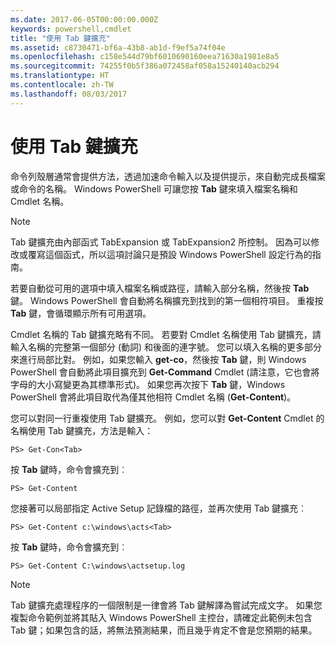 ```yaml
---
ms.date: 2017-06-05T00:00:00.000Z
keywords: powershell,cmdlet
title: "使用 Tab 鍵擴充"
ms.assetid: c8730471-bf6a-43b8-ab1d-f9ef5a74f04e
ms.openlocfilehash: c158e544d79bf6010690160eea71630a1981e8a5
ms.sourcegitcommit: 74255f0b5f386a072458af058a15240140acb294
ms.translationtype: HT
ms.contentlocale: zh-TW
ms.lasthandoff: 08/03/2017
---
```

# <a name="using-tab-expansion"></a>使用 Tab 鍵擴充
命令列殼層通常會提供方法，透過加速命令輸入以及提供提示，來自動完成長檔案或命令的名稱。 Windows PowerShell 可讓您按 **Tab** 鍵來填入檔案名稱和 Cmdlet 名稱。

> [!NOTE]
> Tab 鍵擴充由內部函式 TabExpansion 或 TabExpansion2 所控制。 因為可以修改或覆寫這個函式，所以這項討論只是預設 Windows PowerShell 設定行為的指南。

若要自動從可用的選項中填入檔案名稱或路徑，請輸入部分名稱，然後按 **Tab** 鍵。 Windows PowerShell 會自動將名稱擴充到找到的第一個相符項目。 重複按 **Tab** 鍵，會循環顯示所有可用選項。

Cmdlet 名稱的 Tab 鍵擴充略有不同。 若要對 Cmdlet 名稱使用 Tab 鍵擴充，請輸入名稱的完整第一個部分 (動詞) 和後面的連字號。 您可以填入名稱的更多部分來進行局部比對。 例如，如果您輸入 **get-co**，然後按 **Tab** 鍵，則 Windows PowerShell 會自動將此項目擴充到 **Get-Command** Cmdlet (請注意，它也會將字母的大小寫變更為其標準形式)。 如果您再次按下 **Tab** 鍵，Windows PowerShell 會將此項目取代為僅其他相符 Cmdlet 名稱 (**Get-Content**)。

您可以對同一行重複使用 Tab 鍵擴充。 例如，您可以對 **Get-Content** Cmdlet 的名稱使用 Tab 鍵擴充，方法是輸入：

```
PS> Get-Con<Tab>
```

按 **Tab** 鍵時，命令會擴充到︰

```
PS> Get-Content
```

您接著可以局部指定 Active Setup 記錄檔的路徑，並再次使用 Tab 鍵擴充︰

```
PS> Get-Content c:\windows\acts<Tab>
```

按 **Tab** 鍵時，命令會擴充到︰

```
PS> Get-Content C:\windows\actsetup.log
```

> [!NOTE]
> Tab 鍵擴充處理程序的一個限制是一律會將 Tab 鍵解譯為嘗試完成文字。 如果您複製命令範例並將其貼入 Windows PowerShell 主控台，請確定此範例未包含 Tab 鍵；如果包含的話，將無法預測結果，而且幾乎肯定不會是您預期的結果。


